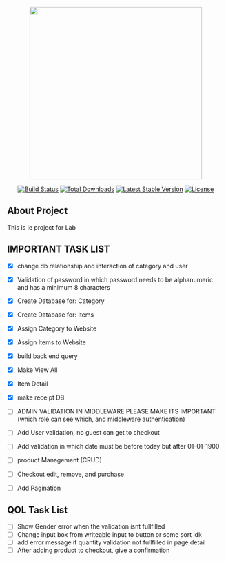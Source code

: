 <p align="center"><a href="https://laravel.com" target="_blank"><img src="https://raw.githubusercontent.com/laravel/art/master/logo-lockup/5%20SVG/2%20CMYK/1%20Full%20Color/laravel-logolockup-cmyk-red.svg" width="400"></a></p>

<p align="center">
<a href="https://travis-ci.org/laravel/framework"><img src="https://travis-ci.org/laravel/framework.svg" alt="Build Status"></a>
<a href="https://packagist.org/packages/laravel/framework"><img src="https://img.shields.io/packagist/dt/laravel/framework" alt="Total Downloads"></a>
<a href="https://packagist.org/packages/laravel/framework"><img src="https://img.shields.io/packagist/v/laravel/framework" alt="Latest Stable Version"></a>
<a href="https://packagist.org/packages/laravel/framework"><img src="https://img.shields.io/packagist/l/laravel/framework" alt="License"></a>
</p>

## About Project

This is le project for Lab 

## IMPORTANT TASK LIST
- [x] change db relationship and interaction of category and user
- [x] Validation of password in which password needs to be alphanumeric and has a minimum 8 characters
- [x] Create Database for: Category
- [x] Create Database for: Items
- [x] Assign Category to Website
- [x] Assign Items to Website
- [x] build back end query
- [x] Make View All
- [x] Item Detail
- [X] make receipt DB
- [ ] ADMIN VALIDATION IN MIDDLEWARE PLEASE MAKE ITS IMPORTANT (which role can see which, and middleware authentication)
- [ ] Add User validation, no guest can get to checkout
- [ ] Add validation in which date must be before today but after 01-01-1900
- [ ] product Management (CRUD)
- [ ] Checkout edit, remove, and purchase
- [ ] Add Pagination





## QOL Task List
- [ ] Show Gender error when the validation isnt fullfilled
- [ ] Change input box from writeable input to button or some sort idk 
- [ ] add error message if quantity validation not fullfilled in page detail 
- [ ] After adding product to checkout, give a confirmation